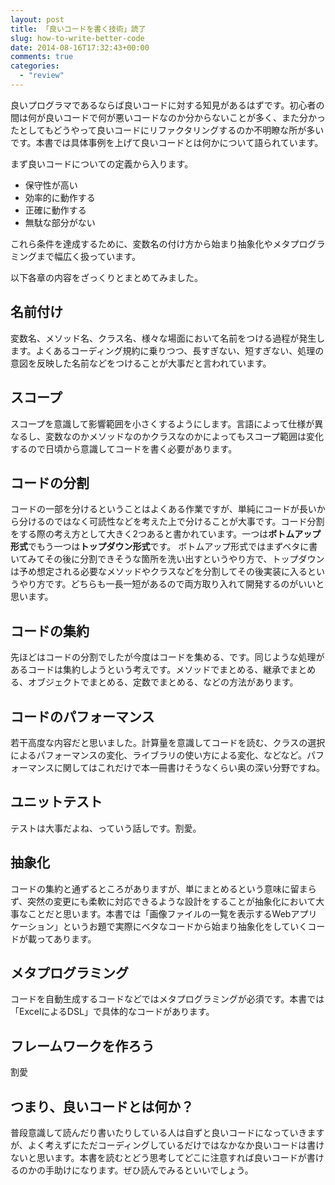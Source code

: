 ```yaml
---
layout: post
title: 「良いコードを書く技術」読了
slug: how-to-write-better-code
date: 2014-08-16T17:32:43+00:00
comments: true
categories:
  - "review"
---
```


良いプログラマであるならば良いコードに対する知見があるはずです。初心者の間は何が良いコードで何が悪いコードなのか分からないことが多く、また分かったとしてもどうやって良いコードにリファクタリングするのか不明瞭な所が多いです。本書では具体事例を上げて良いコードとは何かについて語られています。

まず良いコードについての定義から入ります。
<ul>
  <li>保守性が高い</li>
  <li>効率的に動作する</li>
  <li>正確に動作する</li>
  <li>無駄な部分がない</li>
</ul>
これら条件を達成するために、変数名の付け方から始まり抽象化やメタプログラミングまで幅広く扱っています。

以下各章の内容をざっくりとまとめてみました。
## 名前付け
変数名、メソッド名、クラス名、様々な場面において名前をつける過程が発生します。よくあるコーディング規約に乗りつつ、長すぎない、短すぎない、処理の意図を反映した名前などをつけることが大事だと言われています。

## スコープ
スコープを意識して影響範囲を小さくするようにします。言語によって仕様が異なるし、変数なのかメソッドなのかクラスなのかによってもスコープ範囲は変化するので日頃から意識してコードを書く必要があります。

## コードの分割
コードの一部を分けるということはよくある作業ですが、単純にコードが長いから分けるのではなく可読性などを考えた上で分けることが大事です。コード分割をする際の考え方として大きく2つあると書かれています。一つは<strong>ボトムアップ形式</strong>でもう一つは<strong>トップダウン形式</strong>です。
ボトムアップ形式ではまずベタに書いてみてその後に分割できそうな箇所を洗い出すというやり方で、トップダウンは予め想定される必要なメソッドやクラスなどを分割してその後実装に入るというやり方です。どちらも一長一短があるので両方取り入れて開発するのがいいと思います。

## コードの集約
先ほどはコードの分割でしたが今度はコードを集める、です。同じような処理があるコードは集約しようという考えです。メソッドでまとめる、継承でまとめる、オブジェクトでまとめる、定数でまとめる、などの方法があります。

## コードのパフォーマンス
若干高度な内容だと思いました。計算量を意識してコードを読む、クラスの選択によるパフォーマンスの変化、ライブラリの使い方による変化、などなど。パフォーマンスに関してはこれだけで本一冊書けそうなくらい奥の深い分野ですね。

## ユニットテスト
テストは大事だよね、っていう話しです。割愛。

## 抽象化
コードの集約と通ずるところがありますが、単にまとめるという意味に留まらず、突然の変更にも柔軟に対応できるような設計をすることが抽象化において大事なことだと思います。本書では「画像ファイルの一覧を表示するWebアプリケーション」というお題で実際にベタなコードから始まり抽象化をしていくコードが載ってあります。

## メタプログラミング
コードを自動生成するコードなどではメタプログラミングが必須です。本書では「ExcelによるDSL」で具体的なコードがあります。

## フレームワークを作ろう
割愛

## つまり、良いコードとは何か？
普段意識して読んだり書いたりしている人は自ずと良いコードになっていきますが、よく考えずにただコーディングしているだけではなかなか良いコードは書けないと思います。本書を読むとどう思考してどこに注意すれば良いコードが書けるのかの手助けになります。ぜひ読んでみるといいでしょう。
